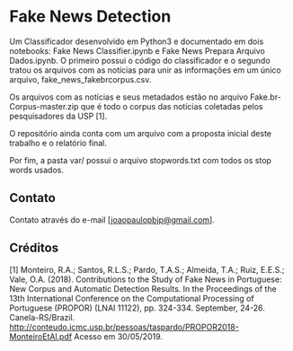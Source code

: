 # Fake News Detection
Um Classificador desenvolvido em Python3 e documentado em dois notebooks: Fake News Classifier.ipynb e Fake News Prepara Arquivo Dados.ipynb. O primeiro possui o código do classificador e o segundo tratou os arquivos com as notícias para unir as informações em um único arquivo, fake_news_fakebrcorpus.csv.

Os arquivos com as notícias e seus metadados estão no arquivo Fake.br-Corpus-master.zip que é todo o corpus das notícias coletadas pelos pesquisadores da USP [1].

O repositório ainda conta com um arquivo com a proposta inicial deste trabalho e o relatório final.

Por fim, a pasta var/ possui o arquivo stopwords.txt com todos os stop words usados.

## Contato

Contato através do e-mail [joaopaulopbjp@gmail.com].

## Créditos
[1] Monteiro, R.A.; Santos, R.L.S.; Pardo, T.A.S.; Almeida, T.A.; Ruiz, E.E.S.; Vale, O.A. (2018). Contributions to the Study of Fake News in Portuguese: New Corpus and Automatic Detection Results. In the Proceedings of the 13th International Conference on the Computational Processing of Portuguese (PROPOR) (LNAI 11122), pp. 324-334. September, 24-26. Canela-RS/Brazil. <http://conteudo.icmc.usp.br/pessoas/taspardo/PROPOR2018-MonteiroEtAl.pdf>
Acesso em 30/05/2019.
